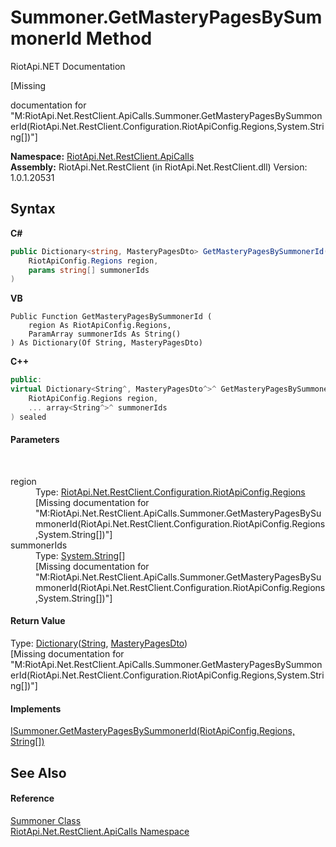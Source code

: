 # Summoner.GetMasteryPagesBySummonerId Method 
RiotApi.NET Documentation 

\[Missing <summary> documentation for "M:RiotApi.Net.RestClient.ApiCalls.Summoner.GetMasteryPagesBySummonerId(RiotApi.Net.RestClient.Configuration.RiotApiConfig.Regions,System.String[])"\]

**Namespace:**&nbsp;<a href="ce503962-9d76-4097-585e-86aa8997f5c3">RiotApi.Net.RestClient.ApiCalls</a><br />**Assembly:**&nbsp;RiotApi.Net.RestClient (in RiotApi.Net.RestClient.dll) Version: 1.0.1.20531

## Syntax

**C#**<br />
``` C#
public Dictionary<string, MasteryPagesDto> GetMasteryPagesBySummonerId(
	RiotApiConfig.Regions region,
	params string[] summonerIds
)
```

**VB**<br />
``` VB
Public Function GetMasteryPagesBySummonerId ( 
	region As RiotApiConfig.Regions,
	ParamArray summonerIds As String()
) As Dictionary(Of String, MasteryPagesDto)
```

**C++**<br />
``` C++
public:
virtual Dictionary<String^, MasteryPagesDto^>^ GetMasteryPagesBySummonerId(
	RiotApiConfig.Regions region, 
	... array<String^>^ summonerIds
) sealed
```


#### Parameters
&nbsp;<dl><dt>region</dt><dd>Type: <a href="4d977124-7072-aed6-d4c3-44de17e37ee2">RiotApi.Net.RestClient.Configuration.RiotApiConfig.Regions</a><br />\[Missing <param name="region"/> documentation for "M:RiotApi.Net.RestClient.ApiCalls.Summoner.GetMasteryPagesBySummonerId(RiotApi.Net.RestClient.Configuration.RiotApiConfig.Regions,System.String[])"\]</dd><dt>summonerIds</dt><dd>Type: <a href="http://msdn2.microsoft.com/en-us/library/s1wwdcbf" target="_blank">System.String</a>[]<br />\[Missing <param name="summonerIds"/> documentation for "M:RiotApi.Net.RestClient.ApiCalls.Summoner.GetMasteryPagesBySummonerId(RiotApi.Net.RestClient.Configuration.RiotApiConfig.Regions,System.String[])"\]</dd></dl>

#### Return Value
Type: <a href="http://msdn2.microsoft.com/en-us/library/xfhwa508" target="_blank">Dictionary</a>(<a href="http://msdn2.microsoft.com/en-us/library/s1wwdcbf" target="_blank">String</a>, <a href="560da9c3-42aa-23b8-531a-0e3962a1f1c6">MasteryPagesDto</a>)<br />\[Missing <returns> documentation for "M:RiotApi.Net.RestClient.ApiCalls.Summoner.GetMasteryPagesBySummonerId(RiotApi.Net.RestClient.Configuration.RiotApiConfig.Regions,System.String[])"\]

#### Implements
<a href="b7816123-3f2e-ae5c-57ce-ca41999a57be">ISummoner.GetMasteryPagesBySummonerId(RiotApiConfig.Regions, String[])</a><br />

## See Also


#### Reference
<a href="6820ad27-d9f1-61f0-d173-0ebd7208fe12">Summoner Class</a><br /><a href="ce503962-9d76-4097-585e-86aa8997f5c3">RiotApi.Net.RestClient.ApiCalls Namespace</a><br />